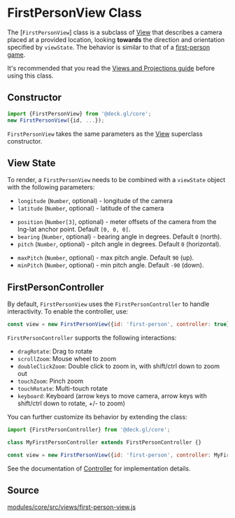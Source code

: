 # FirstPersonView Class

The [`FirstPersonView`] class is a subclass of [View](/docs/api-reference/viewport.md) that describes a camera placed at a provided location, looking **towards** the direction and orientation specified by `viewState`. The behavior is similar to that of a [first-person game](https://en.wikipedia.org/wiki/First-person_(gaming)).

It's recommended that you read the [Views and Projections guide](/docs/developer-guide/views.md) before using this class.


## Constructor

```js
import {FirstPersonView} from '@deck.gl/core';
new FirstPersonView({id, ...});
```

`FirstPersonView` takes the same parameters as the [View](/docs/api-reference/view.md) superclass constructor.


## View State

To render, a `FirstPersonView` needs to be combined with a `viewState` object with the following parameters:

- `longitude` (`Number`, optional) - longitude of the camera
- `latitude` (`Number`, optional) - latitude of the camera
* `position` (`Number[3]`, optional) - meter offsets of the camera from the lng-lat anchor point. Default `[0, 0, 0]`.
* `bearing` (`Number`, optional) - bearing angle in degrees. Default `0` (north).
* `pitch` (`Number`, optional) - pitch angle in degrees. Default `0` (horizontal).
- `maxPitch` (`Number`, optional) - max pitch angle. Default `90` (up).
- `minPitch` (`Number`, optional) - min pitch angle. Default `-90` (down).


## FirstPersonController

By default, `FirstPersonView` uses the `FirstPersonController` to handle interactivity. To enable the controller, use:

```js
const view = new FirstPersonView({id: 'first-person', controller: true});
```

`FirstPersonController` supports the following interactions:

- `dragRotate`: Drag to rotate
- `scrollZoom`: Mouse wheel to zoom
- `doubleClickZoom`: Double click to zoom in, with shift/ctrl down to zoom out
- `touchZoom`: Pinch zoom
- `touchRotate`: Multi-touch rotate
- `keyboard`: Keyboard (arrow keys to move camera, arrow keys with shift/ctrl down to rotate, +/- to zoom)

You can further customize its behavior by extending the class:

```js
import {FirstPersonController} from '@deck.gl/core';

class MyFirstPersonController extends FirstPersonController {}

const view = new FirstPersonView({id: 'first-person', controller: MyFirstPersonController});
```

See the documentation of [Controller](/docs/api-reference/controller.md) for implementation details.


## Source

[modules/core/src/views/first-person-view.js](https://github.com/uber/deck.gl/tree/8.1-release/modules/core/src/views/first-person-view.js)
